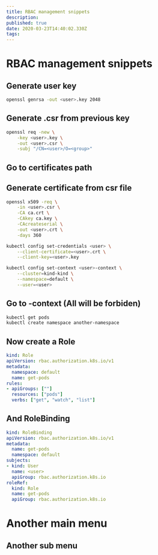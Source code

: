 ```yaml
---
title: RBAC management snippets
description: 
published: true
date: 2020-03-23T14:40:02.330Z
tags: 
---
```


# RBAC management snippets

## Generate user key
```bash
openssl genrsa -out <user>.key 2048
```

## Generate <user>.csr from previous key

```bash
openssl req -new \
    -key <user>.key \
    -out <user>.csr \
    -subj "/CN=<user>/O=<group>"
```

## Go to certificates path

## Generate certificate from csr file

```bash
openssl x509 -req \
    -in <user>.csr \
    -CA ca.crt \
    -CAkey ca.key \
    -CAcreateserial \
    -out <user>.crt \
    -days 360
```

```bash
kubectl config set-credentials <user> \
    --client-certificate=<user>.crt \
    --client-key=<user>.key
```

```bash
kubectl config set-context <user>-context \
    --cluster=kind-kind \
    --namespace=default \
    --user=<user>
```

## Go to <user>-context (All will be forbiden)

```bash
kubectl get pods 
kubectl create namespace another-namespace 
```

## Now create a Role

```yml
kind: Role
apiVersion: rbac.authorization.k8s.io/v1
metadata:
  namespace: default
  name: get-pods
rules:
- apiGroups: [""]
  resources: ["pods"]
  verbs: ["get", "watch", "list"]
```

## And RoleBinding

```yml
kind: RoleBinding
apiVersion: rbac.authorization.k8s.io/v1
metadata:
  name: get-pods
  namespace: default
subjects:
- kind: User
  name: <user>
  apiGroup: rbac.authorization.k8s.io
roleRef:
  kind: Role
  name: get-pods
  apiGroup: rbac.authorization.k8s.io
```
  
# Another main menu
  
## Another sub menu
